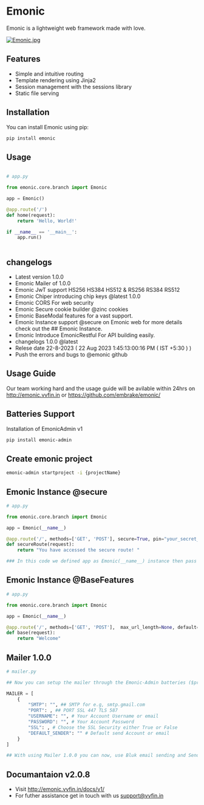 # Emonic

Emonic is a lightweight web framework made with love.

[![Emonic.jpg](https://i.postimg.cc/xCmNTN4y/Emonic.jpg)](https://postimg.cc/TLR3t1Gp)

## Features

- Simple and intuitive routing
- Template rendering using Jinja2
- Session management with the sessions library
- Static file serving

## Installation

You can install Emonic using pip:


```bash
pip install emonic

```

## Usage

```python

# app.py

from emonic.core.branch import Emonic

app = Emonic()

@app.route('/')
def home(request):
    return 'Hello, World!'

if __name__ == '__main__':
    app.run()
 
```

## changelogs

- Latest version 1.0.0
- Emonic Mailer of 1.0.0
- Emonic JwT support HS256 HS384 HS512 & RS256 RS384 RS512
- Emonic Chiper introducing chip keys @latest 1.0.0
- Emonic CORS For web security
- Emonic Secure cookie builder @zinc cookies 
- Emonic BaseModal features for a vast support.
- Emonic Instance support @secure on Emonic web for more details check out the ## Emonic Instance.
- Emonic Introduce EmonicRestful For API building easily.
- changelogs 1.0.0 @latest
- Relese date 22-8-2023 ( 22 Aug 2023 1:45:13:00:16 PM ( IST +5:30 ) )
- Push the errors and bugs to @emonic github 

## Usage Guide

Our team working hard and the usage guide will be avilable within 24hrs on http://emonic.vvfin.in or https://github.com/embrake/emonic/

## Batteries Support 

Installation of EmonicAdmin v1

```bash
pip install emonic-admin

```

## Create emonic project

```bash
emonic-admin startproject -i {projectName}
```

## Emonic Instance @secure

```python
# app.py

from emonic.core.branch import Emonic

app = Emonic(__name__)

@app.route('/', methods=['GET', 'POST'], secure=True, pin="your_secret_pin")
def secureRoute(request):
    return "You have accessed the secure route! "

### In this code we defined app as Emonic(__name__) instance then pass the secure = True and set the pin, by passing these deatils the Emonic will locked that particular route which you secure, if someone try to access the route the Emonic ask for a pin before accessing that route if pin is matched with your passed pin in that route the user will allow to get access of that route else it through a incorrect pin error until user pass the correct pin.

```
## Emonic Instance @BaseFeatures

```python
# app.py

from emonic.core.branch import Emonic

app = Emonic(__name__)

@app.route('/', methods=['GET', 'POST'],  max_url_length=None, default=None, host=None, strict_slashes=None)
def base(request):
    return "Welcome"

```

## Mailer 1.0.0

```python 
# mailer.py

## Now you can setup the mailer through the Emonic-Admin batteries ($project) > settings.py file

MAILER = [
    {
        "SMTP": "", ## SMTP for e.g, smtp.gmail.com
        "PORT": , ## PORT SSL 447 TLS 587
        "USERNAME": "", # Your Account Username or email
        "PASSWORD": "", # Your Account Password
        "SSL": , # Choose the SSL Security either True or False
        "DEFAULT_SENDER": "" # Default send Account or email
    }
]

## With using Mailer 1.0.0 you can now, use Bluk email sending and Send email Template with a timelimit and send a email with a paticular template.

```

## Documantaion v2.0.8

- Visit http://emonic.vvfin.in/docs/v1/
- For futher assistance get in touch with us support@vvfin.in
